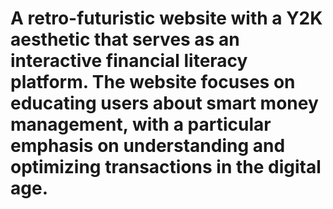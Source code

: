 # A retro-futuristic website with a Y2K aesthetic that serves as an interactive financial literacy platform. The website focuses on educating users about smart money management, with a particular emphasis on understanding and optimizing transactions in the digital age.
